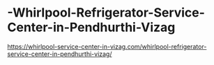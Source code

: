 # -Whirlpool-Refrigerator-Service-Center-in-Pendhurthi-Vizag
https://whirlpool-service-center-in-vizag.com/whirlpool-refrigerator-service-center-in-pendhurthi-vizag/
